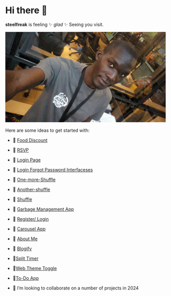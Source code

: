 # Hi there 👋


**steelfreak** is feeling ✨ _glad_ ✨ Seeing you visit.


<img src= "https://github.com/steelfreak/steelfreak/blob/main/samson.png" />


Here are some ideas to get started with:




- 🔭 [Food Discount](https://steelfreak.github.io/My-Food-Discount/)
- 🌱 [RSVP](https://steelfreak.github.io/RSVP/)
- 🌱 [Login Page](https://steelfreak.github.io/login-one/)
- 🌱 [Login Forgot Password Interfaceses](https://steelfreak.github.io/login-forgot-pass/)
- 🌱 [One-more-Shuffle](https://steelfreak.github.io/One-more-Shuffle/)
- 🌱 [Another-shuffle ](https://steelfreak.github.io/Another-shuffle/)
- 🌱 [Shuffle](https://steelfreak.github.io/Shuffle/)
- 🌱 [Garbage Management App](https://steelfreak.github.io/Garbage-Management/)
- 🌱 [Register/ Login](https://steelfreak.github.io/Register-login/)
- 🌱 [Carousel App](https://steelfreak.github.io/Carousel-Project/)
- 🌱 [About Me](https://steelfreak.github.io/About-Me/)
- 🌱 [Blogify](https://steelfreak.github.io/Blogify/)
- 🌱[Split Timer](https://steelfreak.github.io/Split-Timer/)
- 🌱[Web Theme Toggle](https://steelfreak.github.io/Web-Themes/)
- 🌱[To-Do App](https://steelfreak.github.io/To-Do/)

  
- 👯 I’m looking to collaborate on a number of projects in 2024


